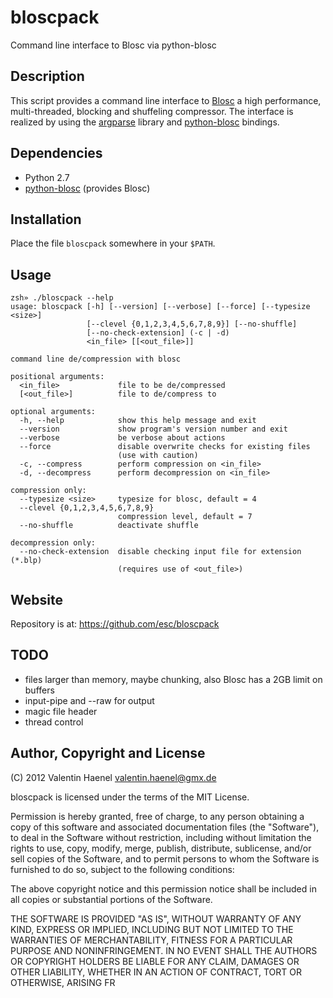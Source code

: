 # bloscpack

Command line interface to Blosc via python-blosc

## Description

This script provides a command line interface to
[Blosc](http://blosc.pytables.org/trac) a high performance, multi-threaded,
blocking and shuffeling compressor. The interface is realized by using the
[argparse](http://docs.python.org/dev/library/argparse.html) library
and [python-blosc](https://github.com/FrancescAlted/python-blosc) bindings.

## Dependencies

* Python 2.7
* [python-blosc](https://github.com/FrancescAlted/python-blosc) (provides Blosc)

## Installation

Place the file ``bloscpack`` somewhere in your ``$PATH``.

## Usage

    zsh» ./bloscpack --help
    usage: bloscpack [-h] [--version] [--verbose] [--force] [--typesize <size>]
                     [--clevel {0,1,2,3,4,5,6,7,8,9}] [--no-shuffle]
                     [--no-check-extension] (-c | -d)
                     <in_file> [[<out_file>]]

    command line de/compression with blosc

    positional arguments:
      <in_file>             file to be de/compressed
      [<out_file>]          file to de/compress to

    optional arguments:
      -h, --help            show this help message and exit
      --version             show program's version number and exit
      --verbose             be verbose about actions
      --force               disable overwrite checks for existing files
                            (use with caution)
      -c, --compress        perform compression on <in_file>
      -d, --decompress      perform decompression on <in_file>

    compression only:
      --typesize <size>     typesize for blosc, default = 4
      --clevel {0,1,2,3,4,5,6,7,8,9}
                            compression level, default = 7
      --no-shuffle          deactivate shuffle

    decompression only:
      --no-check-extension  disable checking input file for extension (*.blp)
                            (requires use of <out_file>)

## Website

Repository is at: https://github.com/esc/bloscpack

## TODO

* files larger than memory, maybe chunking, also Blosc has a 2GB limit on buffers
* input-pipe and --raw for output
* magic file header
* thread control

## Author, Copyright and License

(C) 2012 Valentin Haenel <valentin.haenel@gmx.de>

bloscpack is licensed under the terms of the MIT License.

Permission is hereby granted, free of charge, to any person obtaining a copy of
this software and associated documentation files (the "Software"), to deal in
the Software without restriction, including without limitation the rights to
use, copy, modify, merge, publish, distribute, sublicense, and/or sell copies
of the Software, and to permit persons to whom the Software is furnished to do
so, subject to the following conditions:

The above copyright notice and this permission notice shall be included in all
copies or substantial portions of the Software.

THE SOFTWARE IS PROVIDED "AS IS", WITHOUT WARRANTY OF ANY KIND, EXPRESS OR
IMPLIED, INCLUDING BUT NOT LIMITED TO THE WARRANTIES OF MERCHANTABILITY,
FITNESS FOR A PARTICULAR PURPOSE AND NONINFRINGEMENT. IN NO EVENT SHALL THE
AUTHORS OR COPYRIGHT HOLDERS BE LIABLE FOR ANY CLAIM, DAMAGES OR OTHER
LIABILITY, WHETHER IN AN ACTION OF CONTRACT, TORT OR OTHERWISE, ARISING FR

